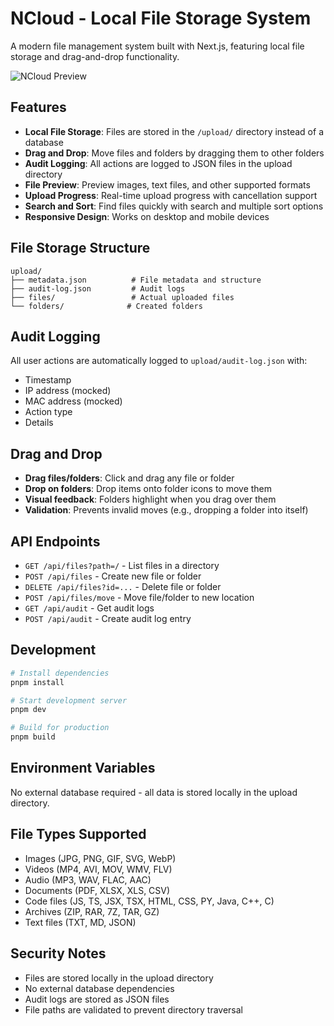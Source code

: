 # NCloud - Local File Storage System

A modern file management system built with Next.js, featuring local file storage and drag-and-drop functionality.

![NCloud Preview](https://i.ibb.co/C50rFcJg/ncloud-preview.png)

## Features

- **Local File Storage**: Files are stored in the `/upload/` directory instead of a database
- **Drag and Drop**: Move files and folders by dragging them to other folders
- **Audit Logging**: All actions are logged to JSON files in the upload directory
- **File Preview**: Preview images, text files, and other supported formats
- **Upload Progress**: Real-time upload progress with cancellation support
- **Search and Sort**: Find files quickly with search and multiple sort options
- **Responsive Design**: Works on desktop and mobile devices

## File Storage Structure

```
upload/
├── metadata.json          # File metadata and structure
├── audit-log.json         # Audit logs
├── files/                 # Actual uploaded files
└── folders/              # Created folders
```

## Audit Logging

All user actions are automatically logged to `upload/audit-log.json` with:
- Timestamp
- IP address (mocked)
- MAC address (mocked)
- Action type
- Details

## Drag and Drop

- **Drag files/folders**: Click and drag any file or folder
- **Drop on folders**: Drop items onto folder icons to move them
- **Visual feedback**: Folders highlight when you drag over them
- **Validation**: Prevents invalid moves (e.g., dropping a folder into itself)

## API Endpoints

- `GET /api/files?path=/` - List files in a directory
- `POST /api/files` - Create new file or folder
- `DELETE /api/files?id=...` - Delete file or folder
- `POST /api/files/move` - Move file/folder to new location
- `GET /api/audit` - Get audit logs
- `POST /api/audit` - Create audit log entry

## Development

```bash
# Install dependencies
pnpm install

# Start development server
pnpm dev

# Build for production
pnpm build
```

## Environment Variables

No external database required - all data is stored locally in the upload directory.

## File Types Supported

- Images (JPG, PNG, GIF, SVG, WebP)
- Videos (MP4, AVI, MOV, WMV, FLV)
- Audio (MP3, WAV, FLAC, AAC)
- Documents (PDF, XLSX, XLS, CSV)
- Code files (JS, TS, JSX, TSX, HTML, CSS, PY, Java, C++, C)
- Archives (ZIP, RAR, 7Z, TAR, GZ)
- Text files (TXT, MD, JSON)

## Security Notes

- Files are stored locally in the upload directory
- No external database dependencies
- Audit logs are stored as JSON files
- File paths are validated to prevent directory traversal
